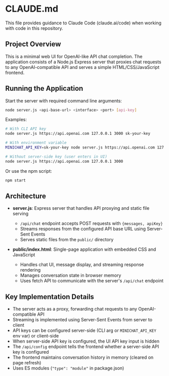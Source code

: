 # CLAUDE.md

This file provides guidance to Claude Code (claude.ai/code) when working with code in this repository.

## Project Overview

This is a minimal web UI for OpenAI-like API chat completion. The application consists of a Node.js Express server that proxies chat requests to any OpenAI-compatible API and serves a simple HTML/CSS/JavaScript frontend.

## Running the Application

Start the server with required command line arguments:
```bash
node server.js <api-base-url> <interface> <port> [api-key]
```

Examples:
```bash
# With CLI API key
node server.js https://api.openai.com 127.0.0.1 3000 sk-your-key

# With environment variable
MINICHAT_API_KEY=sk-your-key node server.js https://api.openai.com 127.0.0.1 3000

# Without server-side key (user enters in UI)
node server.js https://api.openai.com 127.0.0.1 3000
```

Or use the npm script:
```bash
npm start
```

## Architecture

- **server.js**: Express server that handles API proxying and static file serving
  - `/api/chat` endpoint accepts POST requests with `{messages, apiKey}` 
  - Streams responses from the configured API base URL using Server-Sent Events
  - Serves static files from the `public/` directory

- **public/index.html**: Single-page application with embedded CSS and JavaScript
  - Handles chat UI, message display, and streaming response rendering
  - Manages conversation state in browser memory
  - Uses fetch API to communicate with the server's `/api/chat` endpoint

## Key Implementation Details

- The server acts as a proxy, forwarding chat requests to any OpenAI-compatible API
- Streaming is implemented using Server-Sent Events from server to client
- API keys can be configured server-side (CLI arg or `MINICHAT_API_KEY` env var) or client-side
- When server-side API key is configured, the UI API key input is hidden
- The `/api/config` endpoint tells the frontend whether a server-side API key is configured
- The frontend maintains conversation history in memory (cleared on page refresh)
- Uses ES modules (`"type": "module"` in package.json)